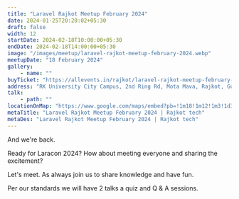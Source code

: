 ```yaml
---
title: "Laravel Rajkot Meetup February 2024"
date: 2024-01-25T20:20:02+05:30
draft: false
width: 12
startDate: 2024-02-18T10:00:00+05:30
endDate: 2024-02-18T14:00:00+05:30
image: "/images/meetup/laravel-rajkot-meetup-february-2024.webp"
meetupDate: "18 February 2024"
gallery:
    - name: ""
buyTicket: "https://allevents.in/rajkot/laravel-rajkot-meetup-february-2024/80002086944116"
address: "RK University City Campus, 2nd Ring Rd, Mota Mava, Rajkot, Gujarat 360005, India"
talk: 
    - path: ""
locationOnMap: "https://www.google.com/maps/embed?pb=!1m18!1m12!1m3!1d3692.4238969546304!2d70.75028447511475!3d22.261926944285523!2m3!1f0!2f0!3f0!3m2!1i1024!2i768!4f13.1!3m3!1m2!1s0x3959cbaf9787c173%3A0x8f107a3a70a8ad61!2sRK%20University%20City%20Campus!5e0!3m2!1sen!2sin!4v1703145039679!5m2!1sen!2sin"  
metaTitle: "Laravel Rajkot Meetup February 2024 | Rajkot tech"
metaDes: "Laravel Rajkot Meetup February 2024 | Rajkot tech"
---
```


And we're back.



Ready for Laracon 2024? How about meeting everyone and sharing the excitement?

Let's meet. As always join us to share knowledge and have fun.



Per our standards we will have 2 talks a quiz and Q & A sessions.

